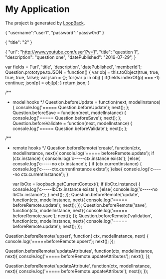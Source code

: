 # My Application

The project is generated by [LoopBack](http://loopback.io).

{
"username":"user1",
"password":"passw0rd"
}

{
  "title": "2"
}

{
  "url": "http://www.youtube.com/user1?v=1",
  "title": "question 1",
  "description": "question one",
  "datePublished": "2016-07-29",
}


  var fields = ['url', 'title', 'description', 'datePublished', 'memberId'];
  Question.prototype.toJSON = function() {
	  var obj = this.toObject(true, true, true, true, false);
	  var json = {};
	  for(var p in obj) {
	     if(fields.indexOf(p) === -1) continue;
	     json[p] = obj[p];
	  }
	  return json;
  }


  /**
   * model hooks
   */
  Question.beforeUpdate = function(next, modelInstance) {
	  console.log('===== Question.beforeUpdate');
	  next();
  };
  Question.beforeSave = function(next, modelInstance) {
	  console.log('===== Question.beforeSave');
	  next();
  };
  Question.beforeValidate = function(next, modelInstance) {
	  console.log('===== Question.beforeValidate');
	  next();
  };

  /** 
   * remote hooks
   */
  Question.beforeRemote('create', function(ctx, modelInstance, next){
        console.log('===== beforeRemote.update');
        if (ctx.instance) {
	    	console.log('c-----ctx.instance exists');
	    }else{
	    	console.log('c-----no ctx.instance');
	    }
	    if (ctx.currentInstance) {
	    	console.log('c-----ctx.currentInstance exists');
	    }else{
	    	console.log('c-----no ctx.currentInstance');
	    }

	    var lbCtx = loopback.getCurrentContext();
	    if (lbCtx.instance) {
	    	console.log('c-----lbCtx.instance exists');
	    }else{
	    	console.log('c-----no lbCtx.instance');
	    }
        next();
  });
  Question.beforeRemote('update', function(ctx, modelInstance, next){
        console.log('===== beforeRemote.update');
        next();
  });
  Question.beforeRemote('save', function(ctx, modelInstance, next){
        console.log('===== beforeRemote.save');	
        next();
  });
  Question.beforeRemote('validation', function(ctx, modelInstance, next){
        console.log('===== beforeRemote.update');
        next();
  });

  Question.beforeRemote('upsert', function( ctx, modelInstance, next) {
  	console.log('=====beforeRemote.upsert');
	next();
  });

  Question.beforeRemote('updateAttributes', function(ctx, modelInstance, next){
        console.log('===== beforeRemote.updateAttributes');
        next();
  });

  Question.beforeRemote('updateAttribute', function(ctx, modelInstance, next){
        console.log('===== beforeRemote.updateAttribute');
        next();
  });


